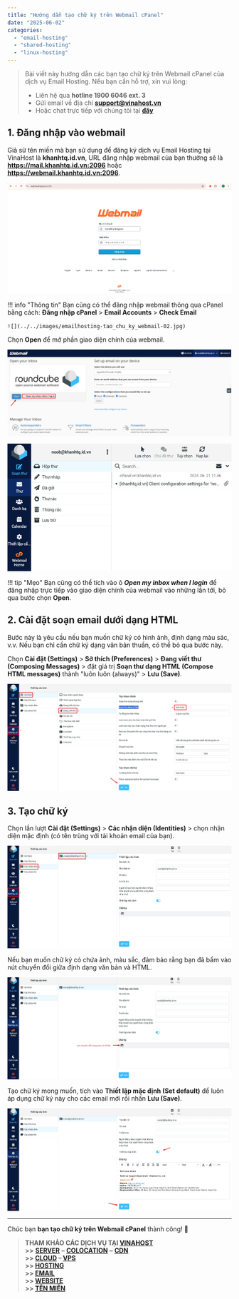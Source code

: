 ```yaml
---
title: "Hướng dẫn tạo chữ ký trên Webmail cPanel"
date: "2025-06-02"
categories:
  - "email-hosting"
  - "shared-hosting"
  - "linux-hosting"
---
```


> Bài viết này hướng dẫn các bạn tạo chữ ký trên Webmail cPanel của dịch vụ Email Hosting. Nếu bạn cần hỗ trợ, xin vui lòng:
>
> - Liên hệ qua **hotline 1900 6046 ext. 3**
> - Gửi email về địa chỉ [**support@vinahost.vn**](mailto:support@vinahost.vn)
> - Hoặc chat trực tiếp với chúng tôi tại [**đây**](https://livechat.vinahost.vn/chat.php)


## 1. Đăng nhập vào webmail

Giả sử tên miền mà bạn sử dụng để đăng ký dịch vụ Email Hosting tại VinaHost là **khanhtq.id.vn**, URL đăng nhập webmail của bạn thường sẽ là **https://mail.khanhtq.id.vn:2096** hoặc **https://webmail.khanhtq.id.vn:2096**.

![](../../images/emailhosting-tao_chu_ky_webmail-01.jpg)

!!! info "Thông tin"
    Bạn cũng có thể đăng nhập webmail thông qua cPanel bằng cách: **Đăng nhập cPanel** > **Email Accounts** > **Check Email**

    ![](../../images/emailhosting-tao_chu_ky_webmail-02.jpg)

Chọn **Open** để mở phần giao diện chính của webmail.

![](../../images/emailhosting-tao_chu_ky_webmail-03.jpg)

![](../../images/emailhosting-tao_chu_ky_webmail-04.jpg)

!!! tip "Mẹo"
    Bạn cũng có thể tích vào ô ***Open my inbox when I login*** để đăng nhập trực tiếp vào giao diện chính của webmail vào những lần tới, bỏ qua bước chọn **Open**.


## 2. Cài đặt soạn email dưới dạng HTML

Bước này là yêu cầu nếu bạn muốn chữ ký có hình ảnh, định dạng màu sác, v.v. Nếu bạn chỉ cần chữ ký dạng văn bản thuần, có thể bỏ qua bước này.

Chọn **Cài đặt (Settings)** > **Sở thích (Preferences)** > **Đang viết thư (Composing Messages)** > đặt giá trị **Soạn thư dạng HTML (Compose HTML messages)** thành "luôn luôn (always)" > **Lưu (Save)**.

![](../../images/emailhosting-tao_chu_ky_webmail-05.jpg)


## 3. Tạo chữ ký

Chọn lần lượt **Cài đặt (Settings)** > **Các nhận diện (Identities)** > chọn nhận diện mặc định (có tên trùng với tài khoản email của bạn).

![](../../images/emailhosting-tao_chu_ky_webmail-07.jpg)

Nếu bạn muốn chữ ký có chứa ảnh, màu sắc, đảm bảo rằng bạn đã bấm vào nút chuyển đổi giữa định dạng văn bản và HTML.

![](../../images/emailhosting-tao_chu_ky_webmail-06.jpg)

Tạo chữ ký mong muốn, tích vào **Thiết lập mặc định (Set default)** để luôn áp dụng chữ ký này cho các email mới rồi nhấn **Lưu (Save)**.

![](../../images/emailhosting-tao_chu_ky_webmail-08.jpg)


<hr>

Chúc bạn **bạn tạo chữ ký trên Webmail cPanel** thành công! 🍻

> **THAM KHẢO CÁC DỊCH VỤ TẠI [VINAHOST](https://vinahost.vn/)** <br> **\>>** [**SERVER**](https://vinahost.vn/thue-may-chu-rieng/) **–** [**COLOCATION**](https://vinahost.vn/colocation.html) **–** [**CDN**](https://vinahost.vn/dich-vu-cdn-chuyen-nghiep) <br> **\>> [CLOUD](https://vinahost.vn/cloud-server-gia-re/) – [VPS](https://vinahost.vn/vps-ssd-chuyen-nghiep/)**<br> **\>> [HOSTING](https://vinahost.vn/wordpress-hosting)** <br> **\>> [EMAIL](https://vinahost.vn/email-hosting)** <br> **\>> [WEBSITE](http://vinawebsite.vn/)** <br> **\>> [TÊN MIỀN](https://vinahost.vn/ten-mien-gia-re/)**
